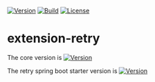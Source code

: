 [![Version](https://img.shields.io/maven-central/v/io.github.easyretrofit/extension-retry-spring-boot-starter?logo=apache-maven&style=flat-square)](https://central.sonatype.com/artifact/io.github.easyretrofit/extension-retry-spring-boot-starter)
[![Build](https://github.com/easyretrofit/extension-retry/actions/workflows/build.yml/badge.svg)](https://github.com/easyretrofit/extension-retry/actions/workflows/build.yml/badge.svg)
[![License](https://img.shields.io/github/license/easyretrofit/extension-retry.svg)](http://www.apache.org/licenses/LICENSE-2.0)

# extension-retry
The core version is [![Version](https://img.shields.io/maven-central/v/io.github.easyretrofit/extension-retry-core)](https://central.sonatype.com/artifact/io.github.easyretrofit/extension-retry-core)

The retry spring boot starter version is [![Version](https://img.shields.io/maven-central/v/io.github.easyretrofit/extension-retry-spring-boot-starter)](https://central.sonatype.com/artifact/io.github.easyretrofit/extension-retry-spring-boot-starter)
